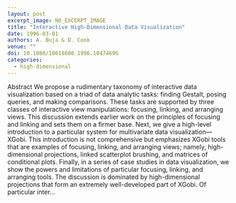 ```yaml
---
layout: post
excerpt_image: NO_EXCERPT_IMAGE
title: "Interactive High-Dimensional Data Visualization"
date: 1996-03-01
authors: A. Buja & D. Cook
venue: ""
doi: 10.1080/10618600.1996.10474696
categories:
  - high-dimensional
---
```

Abstract We propose a rudimentary taxonomy of interactive data visualization based on a triad of data analytic tasks: finding Gestalt, posing queries, and making comparisons. These tasks are supported by three classes of interactive view manipulations: focusing, linking, and arranging views. This discussion extends earlier work on the principles of focusing and linking and sets them on a firmer base. Next, we give a high-level introduction to a particular system for multivariate data visualization—XGobi. This introduction is not comprehensive but emphasizes XGobi tools that are examples of focusing, linking, and arranging views; namely, high-dimensional projections, linked scatterplot brushing, and matrices of conditional plots. Finally, in a series of case studies in data visualization, we show the powers and limitations of particular focusing, linking, and arranging tools. The discussion is dominated by high-dimensional projections that form an extremely well-developed part of XGobi. Of particular inter...
